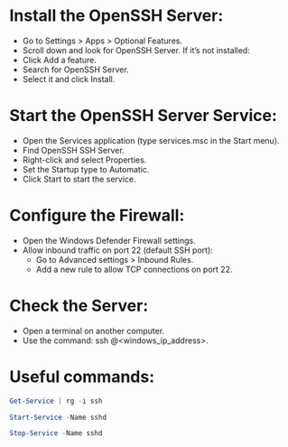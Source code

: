 # Install the OpenSSH Server:
- Go to Settings > Apps > Optional Features.
- Scroll down and look for OpenSSH Server. If it’s not installed:
- Click Add a feature.
- Search for OpenSSH Server.
- Select it and click Install.

# Start the OpenSSH Server Service:
- Open the Services application (type services.msc in the Start menu).
- Find OpenSSH SSH Server.
- Right-click and select Properties.
- Set the Startup type to Automatic.
- Click Start to start the service.

# Configure the Firewall:
- Open the Windows Defender Firewall settings.
- Allow inbound traffic on port 22 (default SSH port):
  - Go to Advanced settings > Inbound Rules.
  - Add a new rule to allow TCP connections on port 22.

# Check the Server:
- Open a terminal on another computer.
- Use the command: ssh <username>@<windows_ip_address>.

# Useful commands:

```powershell
Get-Service | rg -i ssh
```

```powershell
Start-Service -Name sshd
```

```powershell
Stop-Service -Name sshd
```

